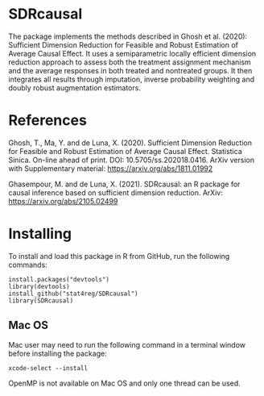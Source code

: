 # SDRcausal
The package implements the methods described in Ghosh et al. (2020): Sufficient Dimension Reduction for Feasible and Robust Estimation of Average Causal Effect. It uses a semiparametric locally efficient dimension reduction approach to assess both the treatment assignment mechanism and the average responses in both treated and nontreated groups. It then integrates all results through imputation, inverse probability weighting and doubly robust augmentation estimators.

# References
Ghosh, T., Ma, Y. and de Luna, X. (2020). Sufficient Dimension Reduction for Feasible and Robust Estimation of Average Causal Effect. Statistica Sinica. On-line ahead of print. DOI: 10.5705/ss.202018.0416. ArXiv version with Supplementary material: https://arxiv.org/abs/1811.01992  

Ghasempour, M. and de Luna, X. (2021). SDRcausal: an R package for causal inference based on sufficient dimension reduction. ArXiv: https://arxiv.org/abs/2105.02499

# Installing
To install and load this package in R from GitHub, run the following commands:
```
install.packages("devtools")
library(devtools) 
install_github("stat4reg/SDRcausal")
library(SDRcausal)
```
## Mac OS
Mac user may need to run the following command in a terminal window before installing the package:
```
xcode-select --install
```
OpenMP is not available on Mac OS and only one thread can be used. 
